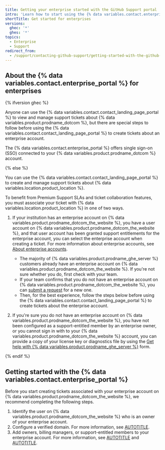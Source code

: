 ```yaml
---
title: Getting your enterprise started with the GitHub Support portal
intro: 'Learn how to start using the {% data variables.contact.enterprise_portal %} for issues related to your enterprise.'
shortTitle: Get started for enterprises
versions:
  ghec: '*'
  ghes: '*'
topics:
  - Enterprise
  - Support
redirect_from:
  - /support/contacting-github-support/getting-started-with-the-github-support-portal
---
```


## About the {% data variables.contact.enterprise_portal %} for enterprises

{% ifversion ghec %}

Anyone can use the {% data variables.contact.contact_landing_page_portal %} to view and manage support tickets about {% data variables.product.prodname_dotcom %}, but there are special steps to follow before using the {% data variables.contact.contact_landing_page_portal %} to create tickets about an enterprise account.

The {% data variables.contact.enterprise_portal %} offers single sign-on (SSO) connected to your {% data variables.product.prodname_dotcom %} account.

{% else %}

You can use the {% data variables.contact.contact_landing_page_portal %} to create and manage support tickets about {% data variables.location.product_location %}.

To benefit from Premium Support SLAs and ticket collaboration features, you must associate your ticket with {% data variables.location.product_location %} in one of two ways.

1. If your institution has an enterprise account on {% data variables.product.prodname_dotcom_the_website %}, you have a user account on {% data variables.product.prodname_dotcom_the_website %}, and that user account has been granted support entitlements for the enterprise account, you can select the enterprise account when creating a ticket. For more information about enterprise accounts, see [About enterprise accounts](/admin/overview/about-enterprise-accounts).

   * The majority of {% data variables.product.prodname_ghe_server %} customers already have an enterprise account on {% data variables.product.prodname_dotcom_the_website %}. If you're not sure whether you do, first check with your team.
   * If your team confirms that you do not have an enterprise account on {% data variables.product.prodname_dotcom_the_website %}, you can [submit a request](https://support.github.com/contact?comments=%3E+Please+provide+the+following+information+and+someone+will+be+in+touch+to+help+you+setup+your+enterprise+account.%0A%0A%23%23%23%23+Company+name+%28required%29%0A%0A%23%23%23%23+Email+address+or+GitHub+login+of+the+person+who+should+be+the+initial+owner+of+the+enterprise+account+%28required%29%0A%0A%23%23%23%23+Is+there+anything+else+we+should+know+to+help+us+identify+your+account%3F+%28optional%29%0A%3E+Attaching+a+GitHub+Enterprise+Server+diagnostics+file+here+can+help+us+identify+your+account+by+license+reference+number%0A%0A&subject=Enterprise+Account+Request&tags=new-ea) for a new one.
   * Then, for the best experience, follow the steps below before using the {% data variables.contact.contact_landing_page_portal %} to create tickets about the enterprise account.

1. If you're sure you do not have an enterprise account on {% data variables.product.prodname_dotcom_the_website %}, you have not been configured as a support-entitled member by an enterprise owner, or you cannot sign in with to your {% data variables.product.prodname_dotcom_the_website %} account, you can provide a copy of your license key or diagnostics file by using the [Get help with {% data variables.product.prodname_ghe_server %}](https://support.github.com/contact/enterprise-by-license) form.

{% endif %}

## Getting started with the {% data variables.contact.enterprise_portal %}

Before you start creating tickets associated with your enterprise account on {% data variables.product.prodname_dotcom_the_website %}, we recommend completing the following steps.

1. Identify the user on {% data variables.product.prodname_dotcom_the_website %} who is an owner of your enterprise account.
1. Configure a verified domain. For more information, see [AUTOTITLE](/admin/configuration/configuring-your-enterprise/verifying-or-approving-a-domain-for-your-enterprise).
1. Add owners, billing managers, or support-entitled members to your enterprise account. For more information, see [AUTOTITLE](/enterprise-cloud@latest/admin/user-management/managing-users-in-your-enterprise/inviting-people-to-manage-your-enterprise) and [AUTOTITLE](/enterprise-cloud@latest/admin/user-management/managing-users-in-your-enterprise/managing-support-entitlements-for-your-enterprise).
